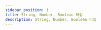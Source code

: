 ```yaml
---
sidebar_position: 1
title: String, Number, Boolean 타입
description: String, Number, Boolean 타입
---
```


<head>
  <meta name="title" content="기초 학습 | 기초부터 시작하는 타입스크립트" data-rh="true" />
  <meta name="description" content="String, Number, Boolean 타입" data-rh="true" />
  <meta property="og:title" content="기초 학습 | 기초부터 시작하는 타입스크립트" data-rh="true" />
  <meta property="og:description" content="String, Number, Boolean 타입" data-rh="true" />
</head>

